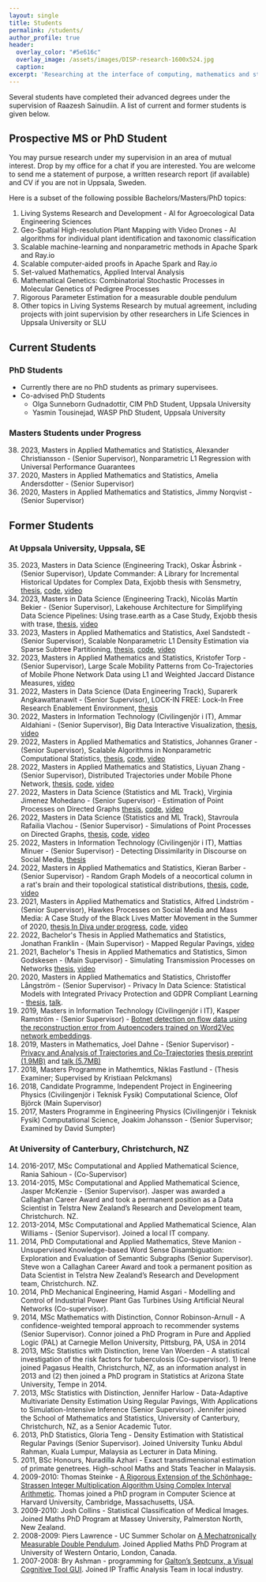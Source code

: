 ```yaml
---
layout: single
title: Students
permalink: /students/
author_profile: true
header:
  overlay_color: "#5e616c"
  overlay_image: /assets/images/DISP-research-1600x524.jpg
  caption: 
excerpt: 'Researching at the interface of computing, mathematics and statistics.<br /><br /><br />'
---
```


Several students have completed their advanced degrees under the supervision of Raazesh Sainudiin. 
A list of current and former students is given below.


Prospective MS or PhD Student
------------------------------

You may pursue research under my supervision in an area of mutual
interest. Drop by my office for a chat if you are interested. You are
welcome to send me a statement of purpose, a written research report (if
available) and CV if you are not in Uppsala, Sweden.

Here is a subset of the following possible Bachelors/Masters/PhD topics:

1. Living Systems Research and Development - AI for Agroecological Data Engineering Sciences
2. Geo-Spatial High-resolution Plant Mapping with Video Drones - AI algorithms for individual plant identification and  taxonomic classification
3. Scalable machine-learning and nonparametric methods in Apache Spark and Ray.io
4. Scalable computer-aided proofs in Apache Spark and Ray.io
5. Set-valued Mathematics, Applied Interval Analysis
6. Mathematical Genetics: Combinatorial Stochastic Processes in Molecular Genetics of Pedigree Processes
7. Rigorous Parameter Estimation for a measurable double pendulum
8. Other topics in Living Systems Research by mutual agreement, including projects with joint supervision by other researchers in Life Sciences in Uppsala University or SLU


Current Students
----------------

### PhD Students

* Currently there are no PhD students as primary supervisees.
* Co-advised PhD Students
  * Olga Sunneborn Gudnadottir, CIM PhD Student, Uppsala University
  * Yasmin Tousinejad, WASP PhD Student, Uppsala University

### Masters Students under Progress

<ol reversed="" start="38">


<!-- 
YYYY, Masters in XX (ZZ Track), FN LName - (senior Supervisor), TITLE <a href="">thesis</a>, <a href="https://github.com/lamastex/">code</a>, <a href="">video</a>
-->
<li>2023, Masters in Applied Mathematics and Statistics, Alexander Christiansson - (Senior Supervisor), Nonparametric L1 Regression with Universal Performance Guarantees</li>
<li>2020, Masters in Applied Mathematics and Statistics, Amelia Andersdotter - (Senior Supervisor)</li>
<li>2020, Masters in Applied Mathematics and Statistics, Jimmy Norqvist - (Senior Supervisor)</li>
</ol>


Former Students 
---------------

### At Uppsala University, Uppsala, SE
<ol reversed="" start="35">
<li>2023, Masters in Data Science (Engineering Track), Oskar  Åsbrink - (Senior Supervisor), Update Commander: A Library for Incremental Historical Updates for Complex Data, Exjobb thesis with Sensmetry, <a href="https://urn.kb.se/resolve?urn=urn:nbn:se:uu:diva-518422">thesis</a>, <a href="https://gitlab.com/sensmetry/public/updatecommander">code</a>, <a href="https://youtu.be/WxyvxzllFyQ">video</a></li>
<li>2023, Masters in Data Science (Engineering Track), Nicolás Martín Bekier - (Senior Supervisor), Lakehouse Architecture for Simplifying Data Science Pipelines: Using trase.earth as a Case Study, Exjobb thesis with trase, <a href="https://urn.kb.se/resolve?urn=urn:nbn:se:uu:diva-518413">thesis</a>, <a href="https://youtu.be/1REs0As6sEw">video</a></li>
<li>2023, Masters in Applied Mathematics and Statistics, Axel Sandstedt - (Senior Supervisor), Scalable Nonparametric L1 Density Estimation via Sparse Subtree Partitioning, <a href="https://urn.kb.se/resolve?urn=urn:nbn:se:uu:diva-512936">thesis</a>, <a href="https://github.com/lamastex/SparkDensityTree">code</a>, <a href="https://youtu.be/CDprq3_ZM_g">video</a></li>
<li>2023, Masters in Applied Mathematics and Statistics, Kristofer Torp - (Senior Supervisor), Large Scale Mobility Patterns from Co-Trajectories of Mobile Phone Network Data using L1 and Weighted Jaccard Distance Measures, <a href="https://youtu.be/ykjjmnsCfms">video</a></li>
<li>2022, Masters in Data Science (Data Engineering Track), Suparerk Angkawattanawit  - (Senior Supervisor), LOCK-IN FREE: Lock-In Free Research Enablement Environment, <a href="http://urn.kb.se/resolve?urn=urn:nbn:se:uu:diva-491143">thesis</a></li>
<li>2022, Masters in Information Technology (Civilingenjör i IT), Ammar Aldahiani  - (Senior Supervisor), Big Data Interactive Visualization, <a href="http://urn.kb.se/resolve?urn=urn:nbn:se:uu:diva-488417">thesis</a>, <a href="https://youtu.be/nbJq2UuUxS8">video</a></li>
<li>2022, Masters in Applied Mathematics and Statistics, Johannes Graner - (Senior Supervisor), Scalable Algorithms in Nonparametric Computational Statistics, <a href="http://urn.kb.se/resolve?urn=urn:nbn:se:uu:diva-488518">thesis</a>, <a href="https://github.com/lamastex/SparkDensityTree">code</a>, <a href="https://youtu.be/VFQ7mjbA39o">video</a></li>
<li>2022, Masters in Applied Mathematics and Statistics, Liyuan Zhang - (Senior Supervisor), Distributed Trajectories under Mobile Phone Network, <a href="http://urn.kb.se/resolve?urn=urn:nbn:se:uu:diva-488517">thesis</a>, <a href="https://github.com/lamastex/mob/tree/master/LiyuanZhangMscThesis">code</a>, <a href="https://youtu.be/kit38eckzkE">video</a></li>
<li>2022, Masters in Data Science (Statistics and ML Track), Virginia Jimenez Mohedano - (Senior Supervisor) - Estimation of Point Processes on Directed Graphs  <a href="http://urn.kb.se/resolve?urn=urn:nbn:se:uu:diva-483613">thesis</a>, <a href="https://github.com/lamastex/mob/tree/master/VirginiaJimenezMscThesis">code</a>, <a href="https://youtu.be/NuvKJfHEAdU">video</a></li>
<li>2022, Masters in Data Science (Statistics and ML Track), Stavroula Rafailia Vlachou - (Senior Supervisor) - Simulations of Point Processes on Directed Graphs, <a href="http://urn.kb.se/resolve?urn=urn:nbn:se:uu:diva-483992">thesis</a>, <a href="https://github.com/lamastex/mob/tree/master/StavroulaVlachouMscThesis">code</a>, <a href="https://youtu.be/Qvuc8eKqdKI">video</a></li>
<li>2022, Masters in Information Technology (Civilingenjör i IT), Mattias Minuer - (Senior Supervisor) - Detecting Dissimilarity in Discourse on Social Media, <a href="http://urn.kb.se/resolve?urn=urn:nbn:se:uu:diva-484416">thesis</a></li>
<li>2022, Masters in Applied Mathematics and Statistics, Kieran Barber - (Senior Supervisor) - Random Graph Models of a neocortical column in a rat's brain and their topological statistical distributions, <a href="http://www.diva-portal.se/smash/record.jsf?pid=diva2:1630497">thesis</a>, <a href="https://github.com/lamastex/TDAOnABrainNetwork">code</a>, <a href="https://youtu.be/FKdERJBTmIw">video</a></li>
<li>2021, Masters in Applied Mathematics and Statistics, Alfred Lindström - (Senior Supervisor), Hawkes Processes on Social Media and Mass Media: A Case Study of the Black Lives Matter Movement in the Summer of 2020, <a href="">thesis In Diva under progress</a>, <a href="https://github.com/lamastex/mep">code</a>, <a href="https://youtu.be/REC1G-NB14I">video</a></li>
<li>2022, Bachelor's Thesis in Applied Mathematics and Statistics, Jonathan Franklin - (Main Supervisor) - Mapped Regular Pavings, <a href="https://youtu.be/nsONa4x6p-o">video</a></li>
<li>2021, Bachelor's Thesis in Applied Mathematics and Statistics, Simon Godskesen - (Main Supervisor) - Simulating Transmission Processes on Networks <a href="http://urn.kb.se/resolve?urn=urn:nbn:se:uu:diva-453141">thesis</a>, <a href="https://youtu.be/duCn17MK_uU">video</a></li>
<li>2020, Masters in Applied Mathematics and Statistics, Christoffer Långström - (Senior Supervisor) - Privacy In Data Science: Statistical Models with Integrated Privacy Protection and GDPR Compliant Learning - <a href="http://urn.kb.se/resolve?urn=urn:nbn:se:uu:diva-465799">thesis</a>, <a href="http://lamastex.org/talks/ChristofferLangstromMScThesisTalkUppsalaUniv2020.pdf">talk</a>.</li>
<!-- <li>2020, Masters in Applied Mathematics and Statistics, Tian Yu Liu - (Senior Supervisor)</li> -->
<li>2019, Masters in Information Technology (Civilingenjör i IT), Kasper Ramström - (Senior Supervisor) - <a href="http://urn.kb.se/resolve?urn=urn:nbn:se:uu:diva-393285">Botnet detection on flow data using the reconstruction error from Autoencoders trained on Word2Vec network embeddings</a>.</li>
<li>2019, Masters in Mathematics, Joel Dahne - (Senior Supervisor) - <a href="http://urn.kb.se/resolve?urn=urn:nbn:se:uu:diva-463521">Privacy and Analysis of Trajectories and Co-Trajectories</a> <a href="http://lamastex.org/preprints/JoelDahneMScThesisUppsalaUniv2019.pdf">thesis preprint (1.9MB)</a> and <a href="http://lamastex.org/talks/JoelDahneMScThesisTalkUppsalaUniv2019.pdf">talk (5.7MB)</a></li>
<!-- <li>2018, Masters Programme in Computer Science (Civilingenjör i IT), Gabriel Unesi - (Senior Supervisor)</li> -->
<li>2018, Masters Programme in Mathemtics, Niklas Fastlund - (Thesis Examiner; Supervised by Kristiaan Pelckmans)</li>
<li>2018, Candidate Programme, Independent Project in Engineering Physics (Civilingenjör i Teknisk Fysik) Computational Science, Olof Björck (Main Supervisor)</li>
<li>2017, Masters Programme in Engineering Physics (Civilingenjör i Teknisk Fysik) Computational Science, Joakim Johansson - (Senior Supervisor; Examined by David Sumpter)</li>
</ol>

### At University of Canterbury, Christchurch, NZ

<ol reversed="14">
<li>2016-2017, MSc Computational and Applied Mathematical Science, Rania Sahioun - (Co-Supervisor)</li>
<li>2014-2015, MSc Computational and Applied Mathematical Science, Jasper McKenzie - (Senior Supervisor). Jasper was awarded a Callaghan Career Award and took a permanent position as a Data Scientist in Telstra New Zealand’s Research and Development team, Christchurch. NZ.</li>
  <li>2013-2014, MSc Computational and Applied Mathematical Science, Alan
    Williams - (Senior Supervisor). Joined a local IT company.</li>
  <li>2014, PhD Computational and Applied Mathematics, Steve Manion - 
    Unsupervised Knowledge-based Word
    Sense Disambiguation: Exploration and Evaluation of Semantic
    Subgraphs (Senior Supervisor). Steve won a Callaghan Career Award
    and took a permanent position as Data Scientist in Telstra New Zealand’s
    Research and Development team, Christchurch. NZ.</li>
  <li>2014, PhD Mechanical Engineering, Hamid Asgari - Modelling and
    Control of Industrial Power Plant Gas Turbines Using Artificial
    Neural Networks (Co-supervisor).</li>
  <li>2014, MSc Mathematics with Distinction, Connor Robinson-Arnull - A
    confidence-weighted temporal approach to recommender systems
    (Senior Supervisor). Connor joined a PhD Program in Pure and Applied
    Logic (PAL) at Carnegie Mellon University, Pittsburg, PA, USA in
    2014</li>
  <li>2013, MSc Statistics with Distinction, Irene Van Woerden - A
    statistical investigation of the risk factors for
    tuberculosis (Co-supervisor). 1) Irene joined Pagasus Health,
    Christchurch, NZ, as an information analyst in 2013 and (2) then
    joined a PhD program in Statistics at Arizona State University,
    Tempe in 2014.</li>
  <li>2013, MSc Statistics with Distinction, Jennifer Harlow -
    Data-Adaptive Multivariate Density Estimation Using Regular Pavings,
    With Applications to Simulation-Intensive Inference
    (Senior Supervisor). Jennifer joined the School of Mathematics and
    Statistics, University of Canterbury, Christchurch, NZ, as a Senior
    Academic Tutor.</li>
  <li>2013, PhD Statistics, Gloria Teng - Density Estimation with
    Statistical Regular Pavings (Senior Supervisor). Joined University
    Tunku Abdul Rahman, Kuala Lumpur, Malaysia as Lecturer in
    Data Mining.</li>
  <li>2011, BSc Honours, Nuradilla Azhari - Exact transdimensional
    estimation of primate genetrees. High-school Maths and Stats Teacher
    in Malaysis.</li>
  <li>2009-2010: Thomas Steinke - <a href="http://arxiv.org/abs/1006.0405v1">A Rigorous Extension of the
Schönhage-Strassen Integer Multiplication Algorithm Using Complex
Interval Arithmetic</a>. Thomas joined a PhD program in Computer Science at Harvard
University, Cambridge, Massachusetts, USA.</li>
  <li>2009-2010: Josh Collins - Statistical Classification of
Medical Images. Joined Maths PhD Program at Massey University,
Palmerston North, New Zealand.</li>
  <li>2008-2009: Piers Lawrence - UC Summer Scholar on <a href="http://lamastex.org/lmse/double-pendulum/">A Mechatronically Measurable Double Pendulum</a>. Joined Applied
Maths PhD Program at University of Western Ontario, London, Canada.</li>
  <li>2007-2008: Bry Ashman - programming for <a href="http://lamastex.org/lmse/quinseptcunx/">Galton’s Septcunx, a Visual Cognitive Tool GUI</a>. Joined
IP Traffic Analysis Team in local industry.</li>
</ol>


